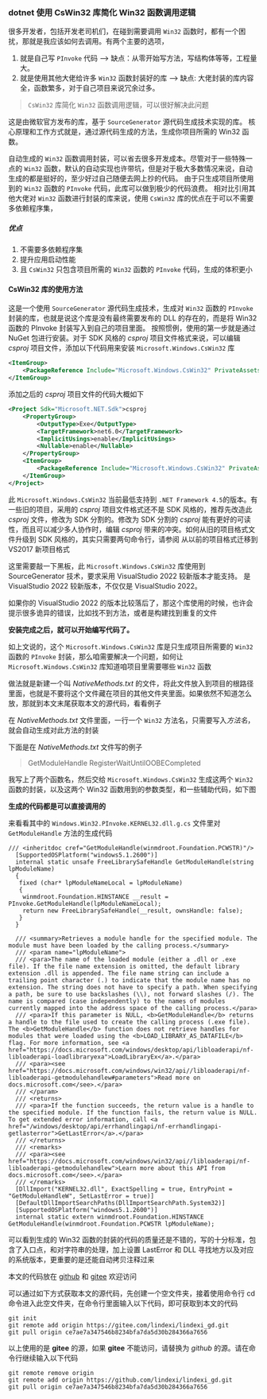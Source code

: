 ### dotnet 使用 CsWin32 库简化 Win32 函数调用逻辑

很多开发者，包括开发老司机们，在碰到需要调用 `Win32` 函数时，都有一个困扰，那就是我应该如何去调用。有两个主要的选项，

1. 就是自己写 `PInvoke` 代码 --> 缺点：从零开始写方法，写结构体等等，工程量大。
2. 就是使用其他大佬给许多 `Win32` 函数封装好的库 --> 缺点: 大佬封装的库内容全，函数繁多，对于自己项目来说冗余过多。

> `CsWin32` 库简化 `Win32` 函数调用逻辑，可以很好解决此问题

这是由微软官方发布的库，基于 `SourceGenerator` 源代码生成技术实现的库。
核心原理和工作方式就是，通过源代码生成的方法，生成你项目所需的 Win32 函数。

自动生成的 `Win32` 函数调用封装，可以省去很多开发成本。尽管对于一些特殊一点的 `Win32` 函数，默认的自动实现也许带坑，但是对于极大多数情况来说，自动生成的都是挺好的，至少好过自己随便去网上抄的代码。
由于只生成项目所使用到的 `Win32` 函数的 `PInvoke` 代码，此库可以做到极少的代码浪费。
相对比引用其他大佬对 `Win32` 函数进行封装的库来说，使用 `CsWin32` 库的优点在于可以不需要多依赖程序集，

##### 优点

1. 不需要多依赖程序集
2. 提升应用启动性能
3. 且 `CsWin32` 只包含项目所需的 `Win32` 函数的 `PInvoke` 代码，生成的体积更小

#### CsWin32 库的使用方法

这是一个使用 `SourceGenerator` 源代码生成技术，生成对 `Win32` 函数的 `PInvoke` 封装的库，也就是说这个库是没有最终需要发布的 DLL 的存在的，而是将 Win32 函数的 PInvoke 封装写入到自己的项目里面。
按照惯例，使用的第一步就是通过 NuGet 包进行安装。对于 SDK 风格的 *csproj* 项目文件格式来说，可以编辑 *csproj* 项目文件，添加以下代码用来安装 `Microsoft.Windows.CsWin32` 库

```xml
<ItemGroup>
    <PackageReference Include="Microsoft.Windows.CsWin32" PrivateAssets="all" Version="0.2.63-beta" />
</ItemGroup>
```

添加之后的 *csproj* 项目文件的代码大概如下

```xml
<Project Sdk="Microsoft.NET.Sdk">csproj
    <PropertyGroup>
        <OutputType>Exe</OutputType>
        <TargetFramework>net6.0</TargetFramework>
        <ImplicitUsings>enable</ImplicitUsings>
        <Nullable>enable</Nullable>
    </PropertyGroup>
    <ItemGroup>
        <PackageReference Include="Microsoft.Windows.CsWin32" PrivateAssets="all" Version="0.2.63-beta" />
    </ItemGroup>
</Project>
```

此 `Microsoft.Windows.CsWin32` 当前最低支持到 `.NET Framework 4.5`的版本。有一些旧的项目，采用的 *csproj* 项目文件格式还不是 SDK 风格的，推荐先改造此 *csproj* 文件，修改为 SDK 分割的。修改为 SDK 分割的 *csproj* 能有更好的可读性，而且可以减少多人协作时，编辑 *csproj* 带来的冲突。如何从旧的项目格式文件升级到 SDK 风格的，其实只需要两句命令行，请参阅 从以前的项目格式迁移到 VS2017 新项目格式

这里需要敲一下黑板，此 `Microsoft.Windows.CsWin32` 库使用到 SourceGenerator 技术，要求采用 VisualStudio 2022 较新版本才能支持。
是 VisualStudio 2022 较新版本，不仅仅是 VisualStudio 2022。

如果你的 VisualStudio 2022 的版本比较落后了，那这个库使用的时候，也许会提示很多诡异的错误，比如找不到方法，或者是构建找到重复的文件

**安装完成之后，就可以开始编写代码了。**

如上文说的，这个 `Microsoft.Windows.CsWin32` 库是只生成项目所需要的 `Win32` 函数的 `PInvoke` 封装，那么咱需要解决一个问题，如何让 `Microsoft.Windows.CsWin32` 库知道咱项目里需要哪些 `Win32` 函数

做法就是新建一个叫 *NativeMethods.txt* 的文件，将此文件放入到项目的根路径里面，也就是不要将这个文件藏在项目的其他文件夹里面。如果依然不知道怎么放，那就到本文末尾获取本文的源代码，看看例子

在 *NativeMethods.txt* 文件里面，一行一个 `Win32` 方法名，只需要写入*方法名*，就会自动生成对此方法的封装

下面是在 *NativeMethods.txt* 文件写的例子

> GetModuleHandle
> RegisterWaitUntilOOBECompleted

我写上了两个函数名，然后交给 `Microsoft.Windows.CsWin32` 生成这两个 `Win32` 函数的封装，以及这两个 Win32 函数用到的参数类型，和一些辅助代码，如下图

**生成的代码都是可以直接调用的**

来看看其中的 `Windows.Win32.PInvoke.KERNEL32.dll.g.cs` 文件里对 `GetModuleHandle` 方法的生成代码

```Csharp
/// <inheritdoc cref="GetModuleHandle(winmdroot.Foundation.PCWSTR)"/>
  [SupportedOSPlatform("windows5.1.2600")]
  internal static unsafe FreeLibrarySafeHandle GetModuleHandle(string lpModuleName)
  {
   fixed (char* lpModuleNameLocal = lpModuleName)
   {
    winmdroot.Foundation.HINSTANCE __result = PInvoke.GetModuleHandle(lpModuleNameLocal);
    return new FreeLibrarySafeHandle(__result, ownsHandle: false);
   }
  }

  /// <summary>Retrieves a module handle for the specified module. The module must have been loaded by the calling process.</summary>
  /// <param name="lpModuleName">
  /// <para>The name of the loaded module (either a .dll or .exe file). If the file name extension is omitted, the default library extension .dll is appended. The file name string can include a trailing point character (.) to indicate that the module name has no extension. The string does not have to specify a path. When specifying a path, be sure to use backslashes (\\), not forward slashes (/). The name is compared (case independently) to the names of modules currently mapped into the address space of the calling process.</para>
  /// <para>If this parameter is NULL, <b>GetModuleHandle</b> returns a handle to the file used to create the calling process (.exe file). The <b>GetModuleHandle</b> function does not retrieve handles for modules that were loaded using the <b>LOAD_LIBRARY_AS_DATAFILE</b> flag. For more information, see <a href="https://docs.microsoft.com/windows/desktop/api/libloaderapi/nf-libloaderapi-loadlibraryexa">LoadLibraryEx</a>.</para>
  /// <para><see href="https://docs.microsoft.com/windows/win32/api//libloaderapi/nf-libloaderapi-getmodulehandlew#parameters">Read more on docs.microsoft.com</see>.</para>
  /// </param>
  /// <returns>
  /// <para>If the function succeeds, the return value is a handle to the specified module. If the function fails, the return value is NULL. To get extended error information, call <a href="/windows/desktop/api/errhandlingapi/nf-errhandlingapi-getlasterror">GetLastError</a>.</para>
  /// </returns>
  /// <remarks>
  /// <para><see href="https://docs.microsoft.com/windows/win32/api//libloaderapi/nf-libloaderapi-getmodulehandlew">Learn more about this API from docs.microsoft.com</see>.</para>
  /// </remarks>
  [DllImport("KERNEL32.dll", ExactSpelling = true, EntryPoint = "GetModuleHandleW", SetLastError = true)]
  [DefaultDllImportSearchPaths(DllImportSearchPath.System32)]
  [SupportedOSPlatform("windows5.1.2600")]
  internal static extern winmdroot.Foundation.HINSTANCE GetModuleHandle(winmdroot.Foundation.PCWSTR lpModuleName);
```

可以看到生成的 Win32 函数的封装的代码的质量还是不错的，写的十分标准，包含了入口点，和对字符串的处理，加上设置 LastError 和 DLL 寻找地方以及对应的系统版本，更重要的是还能自动拷贝注释过来

本文的代码放在 [github](https://github.com/lindexi/lindexi_gd/tree/ce7ae7a347546b8234bfa7da5d30b284366a7656/KedemhawgerkearfiHeewadainear) 和 [gitee](https://gitee.com/lindexi/lindexi_gd/tree/ce7ae7a347546b8234bfa7da5d30b284366a7656/KedemhawgerkearfiHeewadainear) 欢迎访问

可以通过如下方式获取本文的源代码，先创建一个空文件夹，接着使用命令行 cd 命令进入此空文件夹，在命令行里面输入以下代码，即可获取到本文的代码

```
git init
git remote add origin https://gitee.com/lindexi/lindexi_gd.git
git pull origin ce7ae7a347546b8234bfa7da5d30b284366a7656
```

以上使用的是 **gitee** 的源，如果 **gitee** 不能访问，请替换为 *github* 的源。请在命令行继续输入以下代码

```
git remote remove origin
git remote add origin https://github.com/lindexi/lindexi_gd.git
git pull origin ce7ae7a347546b8234bfa7da5d30b284366a7656
```
